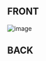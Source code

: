 <p align="center">
  
FRONT
-------------------

![image](https://github.com/Mala2/Bluetooth-Speaker/blob/main/STL-Files/Pics/Main%20pcb1.png?raw=true)


BACK
-------------------

